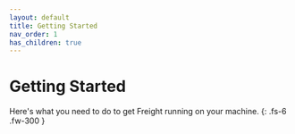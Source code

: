 ```yaml
---
layout: default
title: Getting Started
nav_order: 1
has_children: true
---
```


# Getting Started

Here's what you need to do to get Freight running on your machine.
{: .fs-6 .fw-300 }
